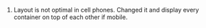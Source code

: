 1. Layout is not optimal in cell phones. Changed it and display every container on top of each other if mobile.
